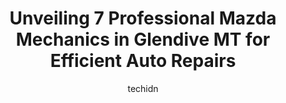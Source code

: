---
layout: ampstory
image: https://images.unsplash.com/photo-1629583825021-9fb0d16381ef?ixlib=rb-4.0.3&ixid=MnwxMjA3fDB8MHxwaG90by1wYWdlfHx8fGVufDB8fHx8&auto=format&fit=crop&w=640&h=853&q=80
author: techidn
featured: false
description: Trust your vehicles maintenance and repairs to the 7 best Mazda Mechanic in Glendive MT, USA. With their extensive experience, cutting-edge technology, and commitment to customer satisfacti
title: Unveiling 7 Professional Mazda Mechanics in Glendive MT for Efficient Auto Repairs
cover:
   title: Unveiling 7 Professional Mazda Mechanics in Glendive MT for Efficient Auto Repairs
   subtitle: Rickpate
   background: https://images.unsplash.com/photo-1629583825021-9fb0d16381ef?ixlib=rb-4.0.3&ixid=MnwxMjA3fDB8MHxwaG90by1wYWdlfHx8fGVufDB8fHx8&auto=format&fit=crop&w=640&h=853&q=80

pages: 
 - layout: thirds
   top: <h1>#1 NAPA Auto Parts - Badlands Industries Inc</h1>
   bottom: "<p>Great customer service! Im a full-time RVer and had issues with my two 12v batteries not recharging due to either a solenoid or inverter issue.  They quickly took my bat</p>"
   background: https://www.knot35.com/toplist/wp-content/uploads/2023/06/best-mazda-mechanic-1-in-glendive-mt-1685840544.jpeg
   backgroundblur: true
 - layout: thirds
   top: <h1>#2 Bobs Body Shop</h1>
   bottom: "<p>1523 N Merrill Ave, Glendive, MT 59330, United States</p>"
   background: https://www.knot35.com/toplist/wp-content/uploads/2023/06/best-mazda-mechanic-2-in-glendive-mt-1685840544.jpeg
   cta:
      link: https://www.knot35.com/toplist/unveiling-7-professional-mazda-mechanics-in-glendive-mt-for-efficient-auto-repairs/
      text: Unveiling 7 Professional Mazda Mechanics in Glendive MT for Efficient Auto Repairs
 - layout: thirds
   top: <h1>#3 Pro Tech Diesel Inc.</h1>
   bottom: "<p>111 Colorado Blvd, Glendive, MT 59330, United States</p>"
   background: https://www.knot35.com/toplist/wp-content/uploads/2023/06/best-mazda-mechanic-3-in-glendive-mt-1685840544.jpeg
   cta:
      link: https://www.knot35.com/toplist/unveiling-7-professional-mazda-mechanics-in-glendive-mt-for-efficient-auto-repairs/
      text: Unveiling 7 Professional Mazda Mechanics in Glendive MT for Efficient Auto Repairs
 - layout: thirds
   top: <h1>#4 Robins Service</h1>
   bottom: "<p>1302 W Towne St, Glendive, MT 59330, United States</p>"
   background: https://plus.unsplash.com/premium_photo-1664640458616-3c74f8cb4589?ixlib=rb-4.0.3&ixid=MnwxMjA3fDB8MHxwaG90by1wYWdlfHx8fGVufDB8fHx8&auto=format&fit=crop&w=640&h=853&q=80
   cta:
      link: https://www.knot35.com/toplist/unveiling-7-professional-mazda-mechanics-in-glendive-mt-for-efficient-auto-repairs/
      text: Unveiling 7 Professional Mazda Mechanics in Glendive MT for Efficient Auto Repairs
 - layout: thirds
   top: <h1>#5 Glendive Sales Corporation</h1>
   bottom: "<p>1021 W Bell St, Glendive, MT 59330, United States</p>"
   background: https://images.unsplash.com/photo-1602536052359-ef94c21c5948?ixlib=rb-4.0.3&ixid=MnwxMjA3fDB8MHxwaG90by1wYWdlfHx8fGVufDB8fHx8&auto=format&fit=crop&w=640&h=853&q=80
   cta:
      link: https://www.knot35.com/toplist/unveiling-7-professional-mazda-mechanics-in-glendive-mt-for-efficient-auto-repairs/
      text: Unveiling 7 Professional Mazda Mechanics in Glendive MT for Efficient Auto Repairs
 - layout: thirds
   top: <h1>#6 Glendive Auto Parts</h1>
   bottom: "<p>1021 W Bell St, Glendive, MT 59330, United States</p>"
   background: https://images.unsplash.com/photo-1524169358666-79f22534bc6e?ixlib=rb-4.0.3&ixid=MnwxMjA3fDB8MHxwaG90by1wYWdlfHx8fGVufDB8fHx8&auto=format&fit=crop&w=640&h=853&q=80
   cta:
      link: https://www.knot35.com/toplist/unveiling-7-professional-mazda-mechanics-in-glendive-mt-for-efficient-auto-repairs/
      text: Unveiling 7 Professional Mazda Mechanics in Glendive MT for Efficient Auto Repairs
 - layout: thirds
   top: <h1>#7 Rz Auto Repair Llc</h1>
   bottom: "<p>1016 N Merrill Ave, Glendive, MT 59330, United States</p>"
   background: https://images.unsplash.com/photo-1484589065579-248aad0d8b13?ixlib=rb-4.0.3&ixid=MnwxMjA3fDB8MHxwaG90by1wYWdlfHx8fGVufDB8fHx8&auto=format&fit=crop&w=640&h=853&q=80
   cta:
      link: https://www.knot35.com/toplist/unveiling-7-professional-mazda-mechanics-in-glendive-mt-for-efficient-auto-repairs/
      text: Unveiling 7 Professional Mazda Mechanics in Glendive MT for Efficient Auto Repairs
 - layout: thirds
   middle: Continue reading...
   background: https://images.unsplash.com/photo-1522441815192-d9f04eb0615c?ixlib=rb-4.0.3&ixid=MnwxMjA3fDB8MHxwaG90by1wYWdlfHx8fGVufDB8fHx8&auto=format&fit=crop&w=640&h=853&q=80
   cta:
      link: https://www.knot35.com/toplist/unveiling-7-professional-mazda-mechanics-in-glendive-mt-for-efficient-auto-repairs/
      text: Unveiling 7 Professional Mazda Mechanics in Glendive MT for Efficient Auto Repairs
      
---